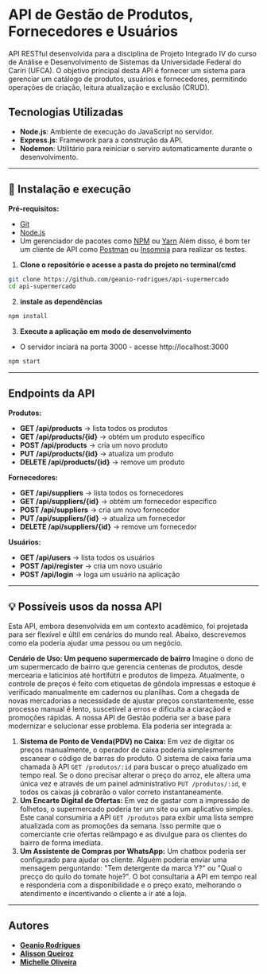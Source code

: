 # API de Gestão de Produtos, Fornecedores e Usuários
API RESTful desenvolvida para a disciplina de Projeto Integrado IV do curso de Análise e Desenvolvimento de Sistemas da Universidade Federal do Cariri (UFCA). O objetivo principal desta API é fornecer um sistema para gerenciar um catálogo de produtos, usuários e fornecedores, permitindo operações de criação, leitura atualização e exclusão (CRUD).

## Tecnologias Utilizadas
- **Node.js**: Ambiente de execução do JavaScript no servidor.  
- **Express.js**: Framework para a construção da API.  
- **Nodemon**: Utilitário para reiniciar o serviro automaticamente durante o desenvolvimento. 

---

## 🚀 Instalação e execução

**Pré-requisitos:**
-  [Git](https://git-scm.com/)
-  [Node.js](https://nodejs.org/en/)
-  Um gerenciador de pacotes como [NPM](https://www.npmjs.com/) ou [Yarn](https://yarnpkg.com/)
Além disso, é bom ter um cliente de API como [Postman](https://www.postman.com/) ou [Insomnia](https://insomnia.rest/) para realizar os testes.


1. **Clone o repositório e acesse a pasta do projeto no terminal/cmd**
```bash
git clone https://github.com/geanio-rodrigues/api-supermercado
cd api-supermercado
```

2. **instale as dependências**
```bash
npm install
```

3. **Execute a aplicação em modo de desenvolvimento**
-  O servidor inciará na porta 3000 - acesse http://localhost:3000
```bash
npm start
```

---

## Endpoints da API

**Produtos:**

-    **GET /api/products** → lista todos os produtos
-    **GET /api/products/{id}** → obtém um produto específico
-    **POST /api/products** → cria um novo produto
-    **PUT /api/products/{id}** → atualiza um produto
-    **DELETE /api/products/{id}** → remove um produto
  
**Fornecedores:**

-    **GET /api/suppliers** → lista todos os fornecedores
-    **GET /api/suppliers/{id}** → obtém um fornecedor específico
-    **POST /api/suppliers** → cria um novo fornecedor
-    **PUT /api/suppliers/{id}** → atualiza um fornecedor
-    **DELETE /api/suppliers/{id}** → remove um fornecedor
   
**Usuários:**

-    **GET /api/users** → lista todos os usuários
-    **POST /api/register** → cria um novo usuário
-    **POST /api/login** → loga um usuário na aplicação
  
---

## 💡 Possíveis usos da nossa API
Esta API, embora desenvolvida em um contexto acadêmico, foi projetada para ser flexível e últil em cenários do mundo real. Abaixo, descrevemos como ela poderia ajudar uma pessou ou um negócio.

**Cenário de Uso: Um pequeno supermercado de bairro**
Imagine o dono de um supermercado de bairro que gerencia centenas de produtos, desde mercearia e laticínios até hortifútri e produtos de limpeza. Atualmente, o controle de preços é feito com etiquetas de gôndola impressas e estoque é verificado manualmente em cadernos ou planilhas. Com a chegada de novas mercadorias a necessidade de ajustar preços constantemente, esse processo manual é lento, suscetível a erros e dificulta a ciaraçãod e promoções rápidas.
A nossa API de Gestão poderia ser a base para modernizar e solucionar esse problema. Ela poderia ser integrada a:

1. **Sistema de Ponto de Venda(PDV) no Caixa:** Em vez de digitar os preços manualmente, o operador de caixa poderia simplesmente escanear o código de barras do produto. O sistema de caixa faria uma chamada à API `GET /produtos/:id` para buscar o preço atualizado em tempo real. Se o dono precisar alterar o preço do arroz, ele altera uma única vez e através de um painel administrativo `PUT /produtos/:id`, e todos os caixas já cobrarão o valor correto instantaneamente.
2. **Um Encarte Digital de Ofertas:** Em vez de gastar com a impressão de folhetos, o supermercado poderia ter um site ou um aplicativo simples. Este canal consumiria a API `GET /produtos` para exibir uma lista sempre atualizada com as promoções da semana. Isso permite que o comerciante crie ofertas relâmpago e as divulgue para os clientes do bairro de forma imediata.
3. **Um Assistente de Compras por WhatsApp:** Um chatbox poderia ser configurado para ajudar os cliente. Alguém poderia enviar uma mensagem perguntando: "Tem detergente da marca Y?" ou "Qual o precço do quilo do tomate hoje?". O bot consultaria a API em tempo real e responderia com a disponibilidade e o preço exato, melhorando o atendimento e incentivando o cliente a ir até a loja.

---

## Autores
-  **[Geanio Rodrigues](https://github.com/geanio-rodrigues)**
-  **[Alisson Queiroz](https://github.com/AlissonQueirozDantas)**
-  **[Michelle Oliveira](https://github.com/michellelima8)**
